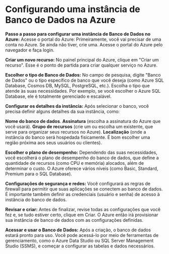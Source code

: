 # Configurando uma instância de Banco de Dados na Azure

**Passo a passo para configurar uma instância de Banco de Dados no Azure:**
Acesse o portal do Azure: Primeiramente, você vai precisar de uma conta no Azure. Se ainda não tiver, crie uma. Acesse o portal do Azure pelo navegador e faça login.

**Criar um novo recurso:** No painel principal do Azure, clique em "Criar um recurso". Esse é o ponto de partida para criar qualquer serviço no Azure.

**Escolher o tipo de Banco de Dados:** No campo de pesquisa, digite "Banco de Dados" ou o tipo específico de banco que você deseja (como Azure SQL Database, Cosmos DB, MySQL, PostgreSQL, etc.). Escolha o tipo que atende às suas necessidades. Por exemplo, se você escolher o Azure SQL Database, ele é totalmente gerenciado e escalável.

**Configurar os detalhes da instância:** Após selecionar o banco, você precisa definir alguns detalhes da sua instância, como:

**Nome do banco de dados**.
**Assinatura** (escolha a assinatura do Azure que você usará).
**Grupo de recursos** (crie um ou escolha um existente, que serve para organizar seus recursos no Azure).
**Localização** (onde a instância do banco será hospedada fisicamente. É bom escolher uma região próxima aos seus usuários ou clientes).

**Escolher o plano de desempenho:** Dependendo das suas necessidades, você escolherá o plano de desempenho do banco de dados, que define a quantidade de recursos (como CPU e memória) alocados, além de determinar o custo. O Azure oferece vários níveis (como Basic, Standard, Premium para o SQL Database).

**Configurações de segurança e redes:** Você configurará as regras de firewall para permitir que suas aplicações se conectem ao banco de dados. É importante também definir as credenciais (usuário e senha) de acesso à instância do banco de dados.

**Revisar e criar:** Antes de finalizar, revise todas as configurações que você fez e, se tudo estiver certo, clique em Criar. O Azure então irá provisionar sua instância de banco de dados com as configurações definidas.

**Acessar e usar o Banco de Dados:** Após a criação, o banco de dados estará pronto para uso. Você pode acessá-lo por meio de ferramentas de gerenciamento, como o Azure Data Studio ou SQL Server Management Studio (SSMS), e começar a configurar as tabelas e dados necessários.